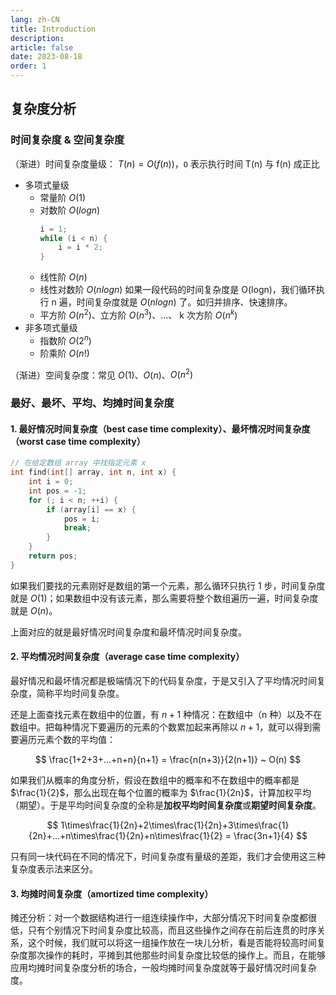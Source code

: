 ```yaml
---
lang: zh-CN
title: Introduction
description:
article: false
date: 2023-08-18
order: 1
---
```


## 复杂度分析

### 时间复杂度 & 空间复杂度

（渐进）时间复杂度量级：
$T(n) = O(f(n))$，`O` 表示执行时间 T(n) 与 f(n) 成正比

- 多项式量级
  - 常量阶 $O(1)$
  - 对数阶 $O(log n)$
    ```c
    i = 1;
    while (i < n) {
        i = i * 2;
    }
    ```
  - 线性阶 $O(n)$
  - 线性对数阶 $O(n log n)$
    如果一段代码的时间复杂度是 O(logn)，我们循环执行 n 遍，时间复杂度就是 $O(n log n)$ 了。如归并排序、快速排序。
  - 平方阶 $O(n^{2})$、立方阶 $O(n^{3})$、...、 k 次方阶 $O(n^{k})$
- 非多项式量级
  - 指数阶 $O(2^{n})$
  - 阶乘阶 $O(n!)$

（渐进）空间复杂度：常见 $O(1)$、$O(n)$、$O(n^{2})$

### 最好、最坏、平均、均摊时间复杂度

#### 1. 最好情况时间复杂度（best case time complexity）、最坏情况时间复杂度（worst case time complexity）

```cpp
// 在给定数组 array 中找指定元素 x
int find(int[] array, int n, int x) {
    int i = 0;
    int pos = -1;
    for (; i < n; ++i) {
        if (array[i] == x) {
            pos = i;
            break;
        }
    }
    return pos;
}
```

如果我们要找的元素刚好是数组的第一个元素，那么循环只执行 1 步，时间复杂度就是 $O(1)$；如果数组中没有该元素，那么需要将整个数组遍历一遍，时间复杂度就是 $O(n)$。

上面对应的就是最好情况时间复杂度和最坏情况时间复杂度。

#### 2. 平均情况时间复杂度（average case time complexity）

最好情况和最坏情况都是极端情况下的代码复杂度，于是又引入了平均情况时间复杂度，简称平均时间复杂度。

还是上面查找元素在数组中的位置，有 $n+1$ 种情况：在数组中（n 种）以及不在数组中。把每种情况下要遍历的元素的个数累加起来再除以 $n+1$，就可以得到需要遍历元素个数的平均值：

$$
\frac{1+2+3+...+n+n}{n+1} = \frac{n(n+3)}{2(n+1)} ~ O(n)
$$

如果我们从概率的角度分析，假设在数组中的概率和不在数组中的概率都是 $\frac{1}{2}$，那么出现在每个位置的概率为 $\frac{1}{2n}$，计算加权平均（期望）。于是平均时间复杂度的全称是**加权平均时间复杂度**或**期望时间复杂度**。

$$
1\times\frac{1}{2n}+2\times\frac{1}{2n}+3\times\frac{1}{2n}+...+n\times\frac{1}{2n}+n\times\frac{1}{2} = \frac{3n+1}{4}
$$

只有同一块代码在不同的情况下，时间复杂度有量级的差距，我们才会使用这三种复杂度表示法来区分。

#### 3. 均摊时间复杂度（amortized time complexity）

摊还分析：对一个数据结构进行一组连续操作中，大部分情况下时间复杂度都很低，只有个别情况下时间复杂度比较高，而且这些操作之间存在前后连贯的时序关系，这个时候，我们就可以将这一组操作放在一块儿分析，看是否能将较高时间复杂度那次操作的耗时，平摊到其他那些时间复杂度比较低的操作上。而且，在能够应用均摊时间复杂度分析的场合，一般均摊时间复杂度就等于最好情况时间复杂度。
